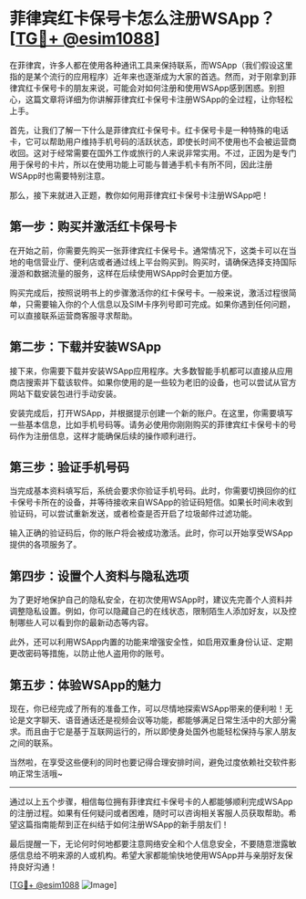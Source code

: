 # 菲律宾红卡保号卡怎么注册WSApp？[[TG💪+ @esim1088](https://t.me/s/esim1088)]

在菲律宾，许多人都在使用各种通讯工具来保持联系，而WSApp（我们假设这里指的是某个流行的应用程序）近年来也逐渐成为大家的首选。然而，对于刚拿到菲律宾红卡保号卡的朋友来说，可能会对如何注册和使用WSApp感到困惑。别担心，这篇文章将详细为你讲解菲律宾红卡保号卡注册WSApp的全过程，让你轻松上手。

首先，让我们了解一下什么是菲律宾红卡保号卡。红卡保号卡是一种特殊的电话卡，它可以帮助用户维持手机号码的活跃状态，即使长时间不使用也不会被运营商收回。这对于经常需要在国外工作或旅行的人来说非常实用。不过，正因为是专门用于保号的卡片，所以在使用功能上可能与普通手机卡有所不同，因此注册WSApp时也需要特别注意。

那么，接下来就进入正题，教你如何用菲律宾红卡保号卡注册WSApp吧！

## 第一步：购买并激活红卡保号卡

在开始之前，你需要先购买一张菲律宾红卡保号卡。通常情况下，这类卡可以在当地的电信营业厅、便利店或者通过线上平台购买到。购买时，请确保选择支持国际漫游和数据流量的服务，这样在后续使用WSApp时会更加方便。

购买完成后，按照说明书上的步骤激活你的红卡保号卡。一般来说，激活过程很简单，只需要输入你的个人信息以及SIM卡序列号即可完成。如果你遇到任何问题，可以直接联系运营商客服寻求帮助。

## 第二步：下载并安装WSApp

接下来，你需要下载并安装WSApp应用程序。大多数智能手机都可以直接从应用商店搜索并下载该软件。如果你使用的是一些较为老旧的设备，也可以尝试从官方网站下载安装包进行手动安装。

安装完成后，打开WSApp，并根据提示创建一个新的账户。在这里，你需要填写一些基本信息，比如手机号码等。请务必使用你刚刚购买的菲律宾红卡保号卡的号码作为注册信息，这样才能确保后续的操作顺利进行。

## 第三步：验证手机号码

当完成基本资料填写后，系统会要求你验证手机号码。此时，你需要切换回你的红卡保号卡所在的设备，并等待接收来自WSApp的验证码短信。如果长时间未收到验证码，可以尝试重新发送，或者检查是否开启了垃圾邮件过滤功能。

输入正确的验证码后，你的账户将会被成功激活。此时，你可以开始享受WSApp提供的各项服务了。

## 第四步：设置个人资料与隐私选项

为了更好地保护自己的隐私安全，在初次使用WSApp时，建议先完善个人资料并调整隐私设置。例如，你可以隐藏自己的在线状态，限制陌生人添加好友，以及控制哪些人可以看到你的最新动态等内容。

此外，还可以利用WSApp内置的功能来增强安全性，如启用双重身份认证、定期更改密码等措施，以防止他人盗用你的账号。

## 第五步：体验WSApp的魅力

现在，你已经完成了所有的准备工作，可以尽情地探索WSApp带来的便利啦！无论是文字聊天、语音通话还是视频会议等功能，都能够满足日常生活中的大部分需求。而且由于它是基于互联网运行的，所以即使身处国外也能轻松保持与家人朋友之间的联系。

当然啦，在享受这些便利的同时也要记得合理安排时间，避免过度依赖社交软件影响正常生活哦~

---

通过以上五个步骤，相信每位拥有菲律宾红卡保号卡的人都能够顺利完成WSApp的注册过程。如果有任何疑问或者困难，随时可以咨询相关客服人员获取帮助。希望这篇指南能帮到正在纠结于如何注册WSApp的新手朋友们！

最后提醒一下，无论何时何地都要注意网络安全和个人信息安全，不要随意泄露敏感信息给不明来源的人或机构。希望大家都能愉快地使用WSApp并与亲朋好友保持良好沟通！

[[TG💪+ @esim1088](https://t.me/s/esim1088) ![Image](https://i.postimg.cc/4NQfJmqS/Snipaste-2025-05-13-00-14-12.png)]